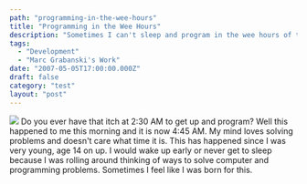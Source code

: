 ```yaml
---
path: "programming-in-the-wee-hours"
title: "Programming in the Wee Hours"
description: "Sometimes I can't sleep and program in the wee hours of the night."
tags: 
  - "Development"
  - "Marc Grabanski's Work"
date: "2007-05-05T17:00:00.000Z"
draft: false
category: "test"
layout: "post"
---
```


![](http://marcgrabanski.com/img/programmer_kid.jpg)
Do you ever have that itch at 2:30 AM to get up and program? Well this happened to me this morning and it is now 4:45 AM. My mind loves solving problems and doesn't care what time it is. This has happened since I was very young, age 14 on up. I would wake up early or never get to sleep because I was rolling around thinking of ways to solve computer and programming problems. Sometimes I feel like I was born for this.
